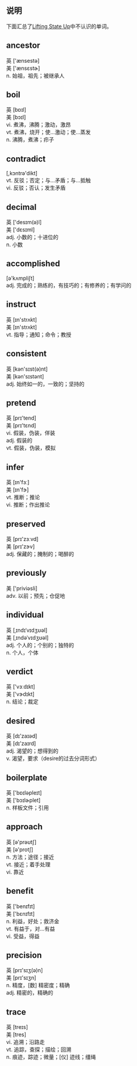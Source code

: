 ## 说明
下面汇总了[Lifting State Up](https://reactjs.org/docs/lifting-state-up.html)中不认识的单词。

## ancestor 
 英  ['ænsestə]   
 美  ['ænsɛstɚ]  
n. 始祖，祖先；被继承人

## boil 
 英  [bɒɪl]   
 美  [bɔɪl]  
vi. 煮沸，沸腾；激动，激昂  
vt. 煮沸，烧开；使…激动；使…蒸发  
n. 沸腾，煮沸；疖子

## contradict 
[,kɔntrə'dikt]  
vt. 反驳；否定；与…矛盾；与…抵触  
vi. 反驳；否认；发生矛盾

## decimal 
 英  ['desɪm(ə)l]   
 美  ['dɛsɪml]  
adj. 小数的；十进位的  
n. 小数

## accomplished 
[ə'kʌmpliʃt]   
adj. 完成的；熟练的，有技巧的；有修养的；有学问的

## instruct 
 英  [ɪn'strʌkt]   
 美  [ɪn'strʌkt]  
vt. 指导；通知；命令；教授

## consistent 
 英  [kən'sɪst(ə)nt]   
 美  [kən'sɪstənt]  
adj. 始终如一的，一致的；坚持的

## pretend 
 英  [prɪ'tend]   
 美  [prɪ'tɛnd]  
vi. 假装，伪装，佯装  
adj. 假装的  
vt. 假装，伪装，模拟

## infer 
 英  [ɪn'fɜː]   
 美  [ɪn'fɝ]  
vt. 推断；推论  
vi. 推断；作出推论

## preserved 
 英  [prɪ'zɜːvd]   
 美  [prɪ'zɝv]  
adj. 保藏的；腌制的；喝醉的

## previously 
 美  ['priviəsli]  
adv. 以前；预先；仓促地

## individual 
 英  [ˌɪndɪˈvɪdʒʊəl]   
 美  [ˌɪndəˈvɪdʒʊəl]  
adj. 个人的；个别的；独特的  
n. 个人，个体

## verdict 
 英  ['vɜːdɪkt]   
 美  ['vɝdɪkt]  
n. 结论；裁定

## desired 
 英  [dɪ'zaɪəd]   
 美  [dɪ'zaɪrd]  
adj. 渴望的；想得到的  
v. 渴望，要求（desire的过去分词形式）

## boilerplate 
 英  ['bɒɪləpleɪt]   
 美  ['bɔɪlɚplet]  
n. 样板文件；引用

## approach 
 英  [ə'prəʊtʃ]   
 美  [ə'protʃ]  
n. 方法；途径；接近  
vt. 接近；着手处理  
vi. 靠近

## benefit 
 英  ['benɪfɪt]   
 美  ['bɛnɪfɪt]  
n. 利益，好处；救济金  
vt. 有益于，对…有益  
vi. 受益，得益

## precision 
 英  [prɪ'sɪʒ(ə)n]   
 美  [prɪ'sɪʒn]  
n. 精度，[数] 精密度；精确  
adj. 精密的，精确的

## trace 
 英  [treɪs]   
 美  [tres]  
vi. 追溯；沿路走  
vt. 追踪，查探；描绘；回溯  
n. 痕迹，踪迹；微量；[仪] 迹线；缰绳
